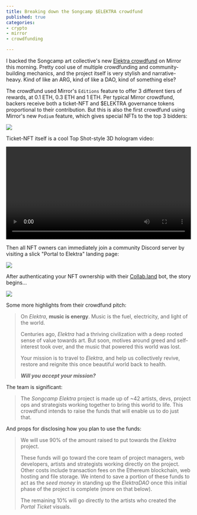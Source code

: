 ```yaml
---
title: Breaking down the Songcamp $ELEKTRA crowdfund
published: true
categories:
- crypto
- mirror
- crowdfunding

---
```


I backed the Songcamp art collective's new [Elektra crowdfund](https://songcamp.mirror.xyz/mkb-m9GWUCLByETAvCigJ0JIpz4XH8bwNDBtUJBPeFc) on Mirror this morning. Pretty cool use of multiple crowdfunding and community-building mechanics, and the project itself is very stylish and narrative-heavy. Kind of like an ARG, kind of like a DAO, kind of something else?

The crowdfund used Mirror's `Editions` feature to offer 3 different tiers of rewards, at 0.1 ETH, 0.3 ETH and 1 ETH. Per typical Mirror crowdfund, backers receive both a ticket-NFT and $ELEKTRA governance tokens proportional to their contribution. But this is also the first crowdfund using Mirror's new `Podium` feature, which gives special NFTs to the top 3 bidders:

![](https://dl.dropboxusercontent.com/s%2Fqhnljj0proxknat%2Fscreen%2520shot%25202021-07-13%2520at%252011-32-23%2520the%2520elektra%2520crowdfund%2520%2520mirror%2520.png)

Ticket-NFT itself is a cool Top Shot-style 3D hologram video:

<video src="https://dl.dropboxusercontent.com/s%2Ff07eoceyqrj7wqt%2F9f9eeae0-bb41-4ac6-b1bf-db99ec1b9e54.mp4" width="100%" loop autoplay></video>

Then all NFT owners can immediately join a community Discord server by visiting a slick "Portal to Elektra" landing page:

![](https://dl.dropboxusercontent.com/s%2Fwutqkm4i21ezfom%2Fscreen%2520shot%25202021-07-13%2520at%252011-32-36%2520elektra%2520.png)

After authenticating your NFT ownership with their [Collab.land](https://collab.land) bot, the story begins...

![](https://dl.dropboxusercontent.com/s%2Fht5y4p9j1c8j1a1%2Fscreen%2520shot%25202021-07-13%2520at%252011-32-57%2520entry-point-1826%2520-%2520discord%2520.png)

Some more highlights from their crowdfund pitch:

> On _Elektra_, **music is energy**. Music is the fuel, electricity, and light of the world.
>
> Centuries ago, _Elektra_ had a thriving civilization with a deep rooted sense of value towards art. But soon, motives around greed and self-interest took over, and the music that powered this world was lost.
>
> Your mission is to travel to _Elektra_, and help us collectively revive, restore and reignite this once beautiful world back to health.
>
> _**Will you accept your mission?**_

The team is significant:

> The _Songcamp Elektra_ project is made up of ~42 artists, devs, project ops and strategists working together to bring this world to life. This crowdfund intends to raise the funds that will enable us to do just that.

And props for disclosing how you plan to use the funds:

> We will use 90% of the amount raised to put towards the _Elektra_ project.
> 
> These funds will go toward the core team of project managers, web developers, artists and strategists working directly on the project. Other costs include transaction fees on the Ethereum blockchain, web hosting and file storage. We intend to save a portion of these funds to act as the _seed money_ in standing up the _ElektraDAO_ once this initial phase of the project is complete (more on that below).
>
> The remaining 10% will go directly to the artists who created the _Portal Ticket_ visuals.


